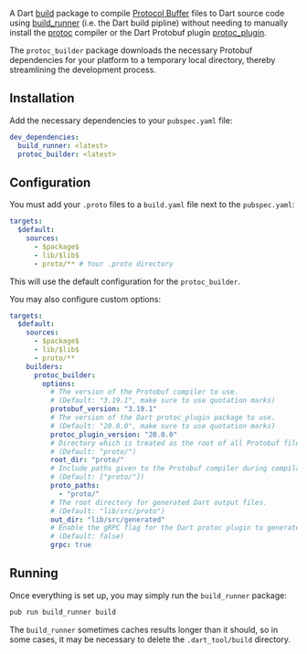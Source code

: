 A Dart [build](https://pub.dev/packages/build) package to compile [Protocol Buffer](https://developers.google.com/protocol-buffers)
files to Dart source code using [build_runner](https://github.com/protocolbuffers/protobuf) (i.e.
the Dart build pipline) without needing to manually install the [protoc](https://github.com/protocolbuffers/protobuf)
compiler or the Dart Protobuf plugin [protoc_plugin](https://github.com/protocolbuffers/protobuf).

The `protoc_builder` package downloads the necessary Protobuf dependencies for your platform to a
temporary local directory, thereby streamlining the development process.

## Installation
Add the necessary dependencies to your `pubspec.yaml` file:
```yaml
dev_dependencies:
  build_runner: <latest>
  protoc_builder: <latest>
```

## Configuration
You must add your `.proto` files to a `build.yaml` file next to the `pubspec.yaml`:
```yaml
targets:
  $default:
    sources:
      - $package$
      - lib/$lib$
      - proto/** # Your .proto directory
```
This will use the default configuration for the `protoc_builder`.

You may also configure custom options:
```yaml
targets:
  $default:
    sources:
      - $package$
      - lib/$lib$
      - proto/**
    builders:
      protoc_builder:
        options:
          # The version of the Protobuf compiler to use.
          # (Default: "3.19.1", make sure to use quotation marks)
          protobuf_version: "3.19.1"
          # The version of the Dart protoc_plugin package to use.
          # (Default: "20.0.0", make sure to use quotation marks)
          protoc_plugin_version: "20.0.0"
          # Directory which is treated as the root of all Protobuf files.
          # (Default: "proto/")
          root_dir: "proto/"
          # Include paths given to the Protobuf compiler during compilation.
          # (Default: ["proto/"])
          proto_paths:
            - "proto/"
          # The root directory for generated Dart output files.
          # (Default: "lib/src/proto")
          out_dir: "lib/src/generated"
          # Enable the gRPC flag for the Dart protoc plugin to generate `.pbgrpc.dart` files.
          # (Default: false)
          grpc: true
```

## Running
Once everything is set up, you may simply run the `build_runner` package:
```bash
pub run build_runner build
```
The `build_runner` sometimes caches results longer than it should, so in some cases, it may be necessary to delete the `.dart_tool/build` directory.